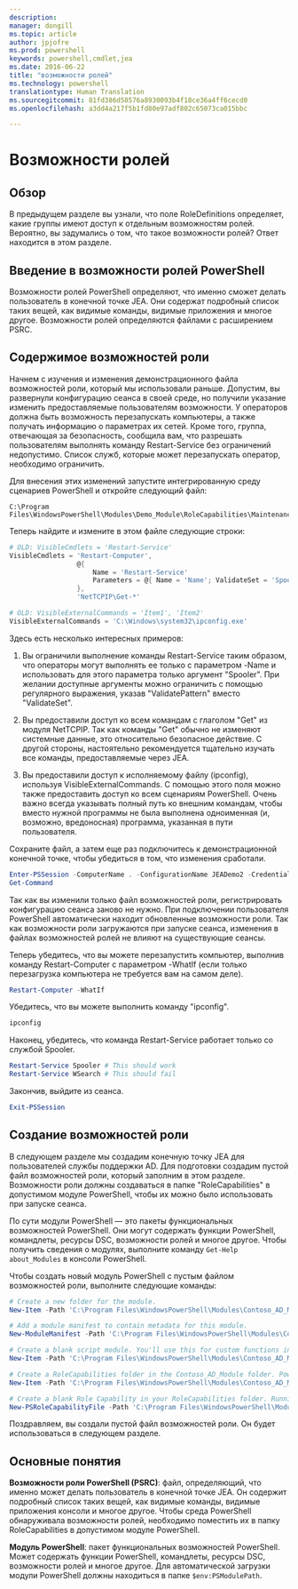 ```yaml
---
description: 
manager: dongill
ms.topic: article
author: jpjofre
ms.prod: powershell
keywords: powershell,cmdlet,jea
ms.date: 2016-06-22
title: "возможности ролей"
ms.technology: powershell
translationtype: Human Translation
ms.sourcegitcommit: 81fd386d58576a8930093b4f18ce36a4ff6cecd0
ms.openlocfilehash: a3dd4a217f5b1fd80e97adf802c65073ca015bbc

---
```


# Возможности ролей

## Обзор
В предыдущем разделе вы узнали, что поле RoleDefinitions определяет, какие группы имеют доступ к отдельным возможностям ролей.
Вероятно, вы задумались о том, что такое возможности ролей?
Ответ находится в этом разделе.  

## Введение в возможности ролей PowerShell
Возможности ролей PowerShell определяют, что именно сможет делать пользователь в конечной точке JEA.
Они содержат подробный список таких вещей, как видимые команды, видимые приложения и многое другое.
Возможности ролей определяются файлами с расширением PSRC.

## Содержимое возможностей роли
Начнем с изучения и изменения демонстрационного файла возможностей роли, который мы использовали раньше.
Допустим, вы развернули конфигурацию сеанса в своей среде, но получили указание изменить предоставляемые пользователям возможности.
У операторов должна быть возможность перезапускать компьютеры, а также получать информацию о параметрах их сетей.
Кроме того, группа, отвечающая за безопасность, сообщила вам, что разрешать пользователям выполнять команду Restart-Service без ограничений недопустимо.
Список служб, которые может перезапускать оператор, необходимо ограничить.

Для внесения этих изменений запустите интегрированную среду сценариев PowerShell и откройте следующий файл:

```
C:\Program Files\WindowsPowerShell\Modules\Demo_Module\RoleCapabilities\Maintenance.psrc
```

Теперь найдите и измените в этом файле следующие строки:

```PowerShell
# OLD: VisibleCmdlets = 'Restart-Service'
VisibleCmdlets = 'Restart-Computer',
                 @{
                     Name = 'Restart-Service'
                     Parameters = @{ Name = 'Name'; ValidateSet = 'Spooler' }
                 },
                 'NetTCPIP\Get-*'

# OLD: VisibleExternalCommands = 'Item1', 'Item2'
VisibleExternalCommands = 'C:\Windows\system32\ipconfig.exe'
```

Здесь есть несколько интересных примеров:

1.  Вы ограничили выполнение команды Restart-Service таким образом, что операторы могут выполнять ее только с параметром -Name и использовать для этого параметра только аргумент "Spooler".
При желании доступные аргументы можно ограничить с помощью регулярного выражения, указав "ValidatePattern" вместо "ValidateSet".

2.  Вы предоставили доступ ко всем командам с глаголом "Get" из модуля NetTCPIP.
Так как команды "Get" обычно не изменяют системные данные, это относительно безопасное действие.
С другой стороны, настоятельно рекомендуется тщательно изучать все команды, предоставляемые через JEA.

3.  Вы предоставили доступ к исполняемому файлу (ipconfig), используя VisibleExternalCommands.
С помощью этого поля можно также предоставить доступ ко всем сценариям PowerShell.
Очень важно всегда указывать полный путь ко внешним командам, чтобы вместо нужной программы не была выполнена одноименная (и, возможно, вредоносная) программа, указанная в пути пользователя.

Сохраните файл, а затем еще раз подключитесь к демонстрационной конечной точке, чтобы убедиться в том, что изменения сработали.

```PowerShell
Enter-PSSession -ComputerName . -ConfigurationName JEADemo2 -Credential $NonAdminCred
Get-Command
```
Так как вы изменили только файл возможностей роли, регистрировать конфигурацию сеанса заново не нужно.
При подключении пользователя PowerShell автоматически находит обновленные возможности роли.
Так как возможности роли загружаются при запуске сеанса, изменения в файлах возможностей ролей не влияют на существующие сеансы.

Теперь убедитесь, что вы можете перезапустить компьютер, выполнив команду Restart-Computer с параметром -WhatIf (если только перезагрузка компьютера не требуется вам на самом деле).

```PowerShell
Restart-Computer -WhatIf
```

Убедитесь, что вы можете выполнить команду "ipconfig".

```PowerShell
ipconfig
```

Наконец, убедитесь, что команда Restart-Service работает только со службой Spooler.

```PowerShell
Restart-Service Spooler # This should work
Restart-Service WSearch # This should fail
```

Закончив, выйдите из сеанса.

```PowerShell
Exit-PSSession
```

## Создание возможностей роли
В следующем разделе мы создадим конечную точку JEA для пользователей службы поддержки AD.
Для подготовки создадим пустой файл возможностей роли, который заполним в этом разделе.
Возможности роли должны создаваться в папке "RoleCapabilities" в допустимом модуле PowerShell, чтобы их можно было использовать при запуске сеанса.

По сути модули PowerShell — это пакеты функциональных возможностей PowerShell.
Они могут содержать функции PowerShell, командлеты, ресурсы DSC, возможности ролей и многое другое.
Чтобы получить сведения о модулях, выполните команду `Get-Help about_Modules` в консоли PowerShell.

Чтобы создать новый модуль PowerShell с пустым файлом возможностей роли, выполните следующие команды:  

```PowerShell
# Create a new folder for the module.
New-Item -Path 'C:\Program Files\WindowsPowerShell\Modules\Contoso_AD_Module' -ItemType Directory

# Add a module manifest to contain metadata for this module.
New-ModuleManifest -Path 'C:\Program Files\WindowsPowerShell\Modules\Contoso_AD_Module\Contoso_AD_Module.psd1' -RootModule Contoso_AD_Module.psm1

# Create a blank script module. You'll use this for custom functions in the next section.
New-Item -Path 'C:\Program Files\WindowsPowerShell\Modules\Contoso_AD_Module\Contoso_AD_Module.psm1' -ItemType File

# Create a RoleCapabilities folder in the Contoso_AD_Module folder. PowerShell expects Role Capabilities to be located in a "RoleCapabilities" folder within a module.
New-Item -Path 'C:\Program Files\WindowsPowerShell\Modules\Contoso_AD_Module\RoleCapabilities' -ItemType Directory

# Create a blank Role Capability in your RoleCapabilities folder. Running this command without any additional parameters just creates a blank template.
New-PSRoleCapabilityFile -Path 'C:\Program Files\WindowsPowerShell\Modules\Contoso_AD_Module\RoleCapabilities\ADHelpDesk.psrc'
```

Поздравляем, вы создали пустой файл возможностей роли.
Он будет использоваться в следующем разделе.

## Основные понятия
**Возможности роли PowerShell (PSRC)**: файл, определяющий, что именно может делать пользователь в конечной точке JEA.
Он содержит подробный список таких вещей, как видимые команды, видимые приложения консоли и многое другое.
Чтобы среда PowerShell обнаруживала возможности ролей, необходимо поместить их в папку RoleCapabilities в допустимом модуле PowerShell.

**Модуль PowerShell**: пакет функциональных возможностей PowerShell.
Может содержать функции PowerShell, командлеты, ресурсы DSC, возможности ролей и многое другое.
Для автоматической загрузки модули PowerShell должны находиться в папке `$env:PSModulePath`.




<!--HONumber=Aug16_HO3-->


